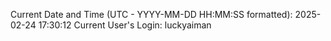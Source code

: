Current Date and Time (UTC - YYYY-MM-DD HH:MM:SS formatted): 2025-02-24 17:30:12
Current User's Login: luckyaiman
